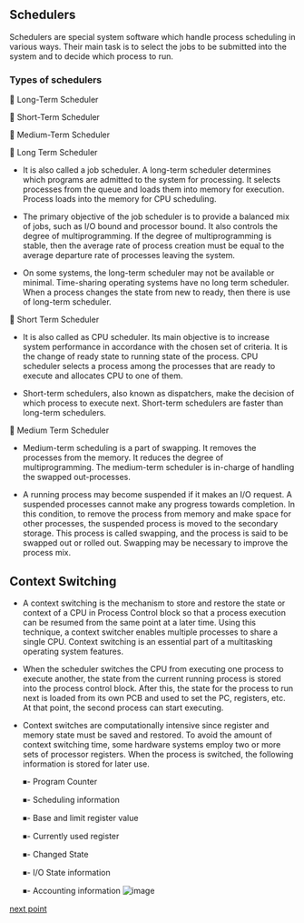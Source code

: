 
## Schedulers
Schedulers are special system software which handle process scheduling in various ways. Their main task is to select the jobs to be submitted into the system and to decide which process to run.

### Types of schedulers
🛑 Long-Term Scheduler

🛑 Short-Term Scheduler

🛑 Medium-Term Scheduler


🔰 Long Term Scheduler
- It is also called a job scheduler. A long-term scheduler determines which programs are admitted to the system for processing. It selects processes from the queue and loads them into memory for execution. Process loads into the memory for CPU scheduling.

- The primary objective of the job scheduler is to provide a balanced mix of jobs, such as I/O bound and processor bound. It also controls the degree of multiprogramming. If the degree of multiprogramming is stable, then the average rate of process creation must be equal to the average departure rate of processes leaving the system.

- On some systems, the long-term scheduler may not be available or minimal. Time-sharing operating systems have no long term scheduler. When a process changes the state from new to ready, then there is use of long-term scheduler.


🔰 Short Term Scheduler
- It is also called as CPU scheduler. Its main objective is to increase system performance in accordance with the chosen set of criteria. It is the change of ready state to running state of the process. CPU scheduler selects a process among the processes that are ready to execute and allocates CPU to one of them.

- Short-term schedulers, also known as dispatchers, make the decision of which process to execute next. Short-term schedulers are faster than long-term schedulers.


🔰 Medium Term Scheduler
- Medium-term scheduling is a part of swapping. It removes the processes from the memory. It reduces the degree of multiprogramming. The medium-term scheduler is in-charge of handling the swapped out-processes.

- A running process may become suspended if it makes an I/O request. A suspended processes cannot make any progress towards completion. In this condition, to remove the process from memory and make space for other processes, the suspended process is moved to the secondary storage. This process is called swapping, and the process is said to be swapped out or rolled out. Swapping may be necessary to improve the process mix.



## Context Switching
- A context switching is the mechanism to store and restore the state or context of a CPU in Process Control block so that a process execution can be resumed from the same point at a later time. Using this technique, a context switcher enables multiple processes to share a single CPU. Context switching is an essential part of a multitasking operating system features.

- When the scheduler switches the CPU from executing one process to execute another, the state from the current running process is stored into the process control block. After this, the state for the process to run next is loaded from its own PCB and used to set the PC, registers, etc. At that point, the second process can start executing.
- Context switches are computationally intensive since register and memory state must be saved and restored. To avoid the amount of context switching time, some hardware systems employ two or more sets of processor registers. When the process is switched, the following information is stored for later use.

  ⏹- Program Counter
  
  ⏹- Scheduling information
  
  ⏹- Base and limit register value
  
  ⏹- Currently used register
  
  ⏹- Changed State
  
  ⏹- I/O State information
  
  ⏹- Accounting information
![image](https://user-images.githubusercontent.com/93985255/206347650-6baf3ac3-d8f9-4406-8dbe-84c6d9748188.png)



[next point](https://github.com/prashantjagtap2909/OS/blob/main/Topics/Operating%20System/10%20-%20Scheduling%20algorithm.md)
